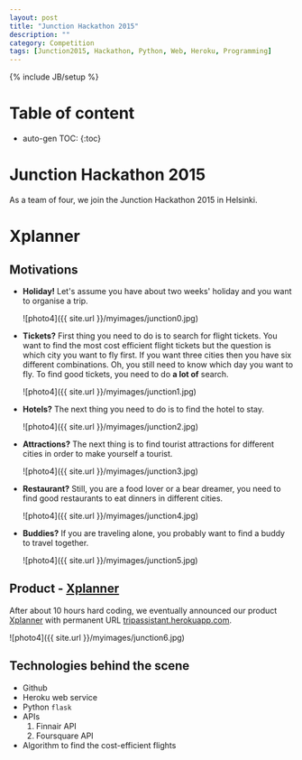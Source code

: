 ```yaml
---
layout: post
title: "Junction Hackathon 2015"
description: ""
category: Competition 
tags: [Junction2015, Hackathon, Python, Web, Heroku, Programming]
---
```

{% include JB/setup %}
<script type="text/javascript"
 src="http://cdn.mathjax.org/mathjax/latest/MathJax.js?config=TeX-AMS-MML_HTMLorMML">
</script>
 
# Table of content
* auto-gen TOC:
{:toc}

# Junction Hackathon 2015

As a team of four, we join the Junction Hackathon 2015 in Helsinki. 

# Xplanner

## Motivations

- **Holiday!** Let's assume you have about two weeks' holiday and you want to organise a trip.

  ![photo4]({{ site.url }}/myimages/junction0.jpg)

- **Tickets?** First thing you need to do is to search for flight tickets. You want to find the most cost efficient flight tickets but the question is which city you want to fly first. If you want three cities then you have six different combinations. Oh, you still need to know which day you want to fly. To find good tickets, you need to do **a lot of** search.

  ![photo4]({{ site.url }}/myimages/junction1.jpg)

- **Hotels?** The next thing you need to do is to find the hotel to stay.

  ![photo4]({{ site.url }}/myimages/junction2.jpg)

- **Attractions?** The next thing is to find tourist attractions for different cities in order to make yourself a tourist.

  ![photo4]({{ site.url }}/myimages/junction3.jpg)

- **Restaurant?** Still, you are a food lover or a bear dreamer, you need to find good restaurants to eat dinners in different cities.

  ![photo4]({{ site.url }}/myimages/junction4.jpg)

- **Buddies?** If you are traveling alone, you probably want to find a buddy to travel together.

  ![photo4]({{ site.url }}/myimages/junction5.jpg)


## Product - [Xplanner](tripassistant.herokuapp.com)

After about 10 hours hard coding, we eventually announced our product [Xplanner](http://tripassistant.herokuapp.com) with permanent URL [tripassistant.herokuapp.com](http://tripassistant.herokuapp.com).

![photo4]({{ site.url }}/myimages/junction6.jpg)


## Technologies behind the scene

- Github
- Heroku web service
- Python `flask`
- APIs
  1. Finnair API
  1. Foursquare API
- Algorithm to find the cost-efficient flights

